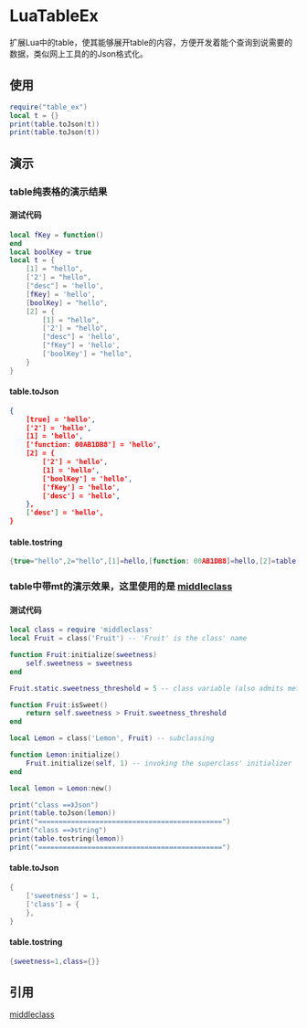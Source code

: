 # LuaTableEx
扩展Lua中的table，使其能够展开table的内容，方便开发着能个查询到说需要的数据，类似网上工具的的Json格式化。

## 使用

```lua
require("table_ex")
local t = {}
print(table.toJson(t))
print(table.toJson(t))
```

## 演示

### table纯表格的演示结果

#### 测试代码

```lua
local fKey = function()
end
local boolKey = true
local t = {
    [1] = "hello",
    ['2'] = "hello",
    ["desc"] = 'hello',
    [fKey] = 'hello',
    [boolKey] = "hello",
    [2] = {
        [1] = "hello",
        ['2'] = "hello",
        ["desc"] = 'hello',
        ["fKey"] = 'hello',
        ['boolKey'] = "hello",
    }
}
```

#### table.toJson

```json
{
	[true] = 'hello',
	['2'] = 'hello',
	[1] = 'hello',
	['function: 00AB1DB8'] = 'hello',
	[2] = {
		['2'] = 'hello',
		[1] = 'hello',
		['boolKey'] = 'hello',
		['fKey'] = 'hello',
		['desc'] = 'hello',
	},
	['desc'] = 'hello',
}
```

#### table.tostring

```lua
{true="hello",2="hello",[1]=hello,[function: 00AB1DB8]=hello,[2]=table: 00ABC358,desc="hello"}
```

### table中带mt的演示效果，这里使用的是 [middleclass](https://github.com/kikito/middleclass)

#### 测试代码

```lua
local class = require 'middleclass'
local Fruit = class('Fruit') -- 'Fruit' is the class' name

function Fruit:initialize(sweetness)
    self.sweetness = sweetness
end

Fruit.static.sweetness_threshold = 5 -- class variable (also admits methods)

function Fruit:isSweet()
    return self.sweetness > Fruit.sweetness_threshold
end

local Lemon = class('Lemon', Fruit) -- subclassing

function Lemon:initialize()
    Fruit.initialize(self, 1) -- invoking the superclass' initializer
end

local lemon = Lemon:new()

print("class ==》Json")
print(table.toJson(lemon))
print("=============================================")
print("class ==》string")
print(table.tostring(lemon))
print("=============================================")
```

#### table.toJson

```lua
{
	['sweetness'] = 1,
	['class'] = {
	},
}
```

#### table.tostring

```lua
{sweetness=1,class={}}
```

## 引用

[middleclass](https://github.com/kikito/middleclass)
